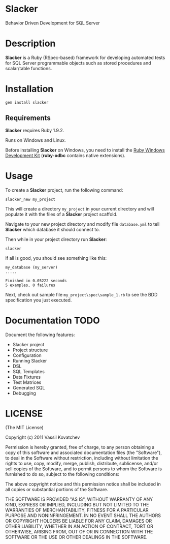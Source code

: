 # Slacker
Behavior Driven Development for SQL Server

# Description
__Slacker__ is a Ruby (RSpec-based) framework for developing automated tests for SQL Server programmable objects such as stored procedures and scalar/table functions.

# Installation
    gem install slacker

## Requirements

__Slacker__ requires Ruby 1.9.2.

Runs on Windows and Linux.

Before installing __Slacker__ on Windows, you need to install the [Ruby Windows Development Kit](https://github.com/oneclick/rubyinstaller/wiki/Development-Kit) (__ruby-odbc__ contains native extensions).

# Usage
To create a __Slacker__ project, run the following command:

    slacker_new my_project

This will create a directory `my_project` in your current directory and will populate it with the files of a  __Slacker__ project scaffold.

Navigate to your new project directory and modify file `database.yml` to tell __Slacker__ which database it should connect to.

Then while in your project directory run __Slacker__:

    slacker

If all is good, you should see something like this:

    my_database (my_server)
    .....

    Finished in 0.05222 seconds
    5 examples, 0 failures

Next, check out sample file `my_project\spec\sample_1.rb` to see the BDD specification you just executed.

# Documentation TODO

Document the following features:

* Slacker project
 * Project structure
 * Configuration
* Running Slacker
* DSL
* SQL Templates
* Data Fixtures
* Test Matrices
* Generated SQL
* Debugging


# LICENSE
(The MIT License)

Copyright (c) 2011 Vassil Kovatchev

Permission is hereby granted, free of charge, to any person obtaining a copy of this software and associated documentation files (the "Software"), to deal in the Software without restriction, including without limitation the rights to use, copy, modify, merge, publish, distribute, sublicense, and/or sell copies of the Software, and to permit persons to whom the Software is furnished to do so, subject to the following conditions:

The above copyright notice and this permission notice shall be included in all copies or substantial portions of the Software.

THE SOFTWARE IS PROVIDED "AS IS", WITHOUT WARRANTY OF ANY KIND, EXPRESS OR IMPLIED, INCLUDING BUT NOT LIMITED TO THE WARRANTIES OF MERCHANTABILITY, FITNESS FOR A PARTICULAR PURPOSE AND NONINFRINGEMENT. IN NO EVENT SHALL THE AUTHORS OR COPYRIGHT HOLDERS BE LIABLE FOR ANY CLAIM, DAMAGES OR OTHER LIABILITY, WHETHER IN AN ACTION OF CONTRACT, TORT OR OTHERWISE, ARISING FROM, OUT OF OR IN CONNECTION WITH THE SOFTWARE OR THE USE OR OTHER DEALINGS IN THE SOFTWARE.